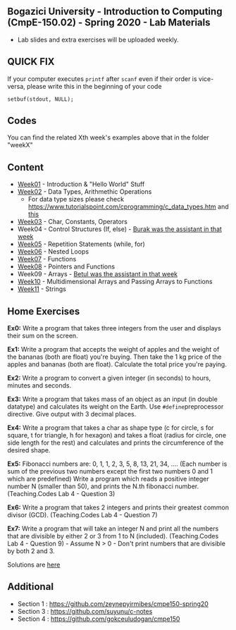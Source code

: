 ## Bogazici University - Introduction to Computing (CmpE-150.02) - Spring 2020 - Lab Materials

- Lab slides and extra exercises will be uploaded weekly.

## QUICK FIX
If your computer executes `printf` after `scanf` even if their order is vice-versa, please write this in the beginning of your code 

`setbuf(stdout, NULL);` 

## Codes
You can find the related Xth week's examples above that in the folder "weekX"

## Content

* [Week01](https://github.com/melsener/cmpe150/tree/master/week01) - Introduction & "Hello World" Stuff
* [Week02](https://github.com/melsener/cmpe150/tree/master/week02) - Data Types, Arithmethic Operations
	- For data type sizes please check https://www.tutorialspoint.com/cprogramming/c_data_types.htm and [this](https://github.com/melsener/cmpe150/tree/master/week02/w2_exercise4.c)
* [Week03](https://github.com/melsener/cmpe150/tree/master/week03) - Char, Constants, Operators
* Week04 - Control Structures (If, else) - [Burak was the assistant in that week](https://github.com/suyunu/c-notes/tree/master/Week_04)
* [Week05](https://github.com/melsener/cmpe150/tree/master/week05) - Repetition Statements (while, for)
* [Week06](https://github.com/melsener/cmpe150/tree/master/week06) - Nested Loops 
* [Week07](https://github.com/melsener/cmpe150/tree/master/week07) - Functions
* [Week08](https://github.com/melsener/cmpe150/tree/master/week08) - Pointers and Functions
* Week09 - Arrays - [Betul was the assistant in that week](https://github.com/sb-b/cmpe150-spring2020/tree/master/Week9)
* [Week10](https://github.com/melsener/cmpe150/tree/master/week10) - Multidimensional Arrays and Passing Arrays to Functions
* [Week11](https://github.com/melsener/cmpe150/tree/master/week11) - Strings


## Home Exercises
**Ex0:** Write a program that takes three integers from the user and displays their sum on the screen.

**Ex1:**  Write a program that accepts the weight of apples and the weight of the bananas (both are float) you're buying. Then take the 1 kg price of the apples and bananas (both are float). Calculate the total price you're paying.

**Ex2:** Write a program to convert a given integer (in seconds) to hours, minutes and seconds.

**Ex3:** Write a program that takes mass of an object as an input (in double datatype) and calculates its weight on the Earth. Use `#define`preprocessor directive. Give output with 3 decimal places.

**Ex4:** Write a program that takes a char as shape type (c for circle, s for square, t for triangle, h for hexagon) and takes a float (radius for circle, one side length for the rest) and calculates and prints the circumference of the desired shape.

**Ex5:** Fibonacci numbers are: 0, 1, 1, 2, 3, 5, 8, 13, 21, 34, .... 
(Each number is sum of the previous two numbers except the first two numbers 0 and 1 which are predefined) Write a program which reads a positive integer number N (smaller than 50), and prints the N.th fibonacci number. (Teaching.Codes Lab 4 - Question 3)

**Ex6:** Write a program that takes 2 integers and prints their greatest common divisor (GCD). (Teaching.Codes Lab 4 - Question 7)

**Ex7:** Write a program that will take an integer N and print all the numbers that are divisible by either 2 or 3 from 1 to N (included). (Teaching.Codes Lab 4 - Question 9)
	- Assume N > 0 
	- Don't print numbers that are divisible by both 2 and 3. 

Solutions are [here](https://github.com/melsener/cmpe150/tree/master/exercise_solutions)

## Additional
* Section 1 : https://github.com/zeynepyirmibes/cmpe150-spring20 
* Section 3 : https://github.com/suyunu/c-notes
* Section 4 : https://github.com/gokceuludogan/cmpe150